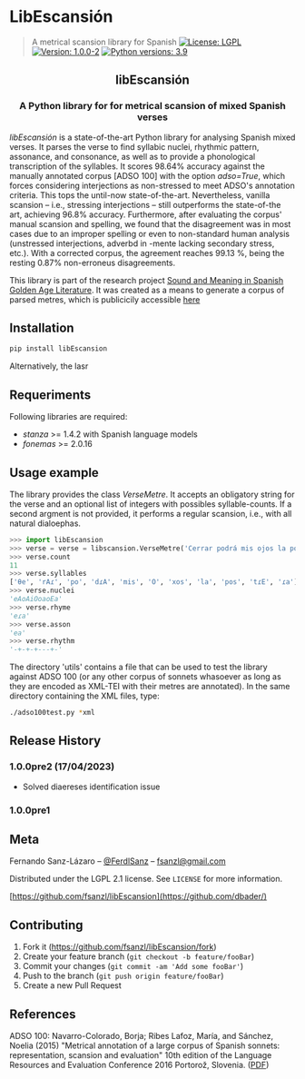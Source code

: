 # LibEscansión
> A metrical scansion library for Spanish
[![License: LGPL](https://img.shields.io/github/license/fsanzl/fonemas)](https://opensource.org/licenses/LGPL-2.1)
[![Version: 1.0.0-2](https://img.shields.io/github/v/release/fsanzl/fonemas)](https://github.com/fsanzl/libEscansion/releases/tag/1.0.0)
[![Python versions: 3.9](https://img.shields.io/pypi/pyversions/fonemas)](https://www.python.org/downloads/release/python-390/)

<h2 align="center">libEscansión</h2>

<h3 align="center">A Python library for for metrical scansion of mixed Spanish verses</h2>


*libEscansión* is a state-of-the-art Python library for analysing Spanish mixed verses. It parses the verse to find syllabic nuclei, rhythmic pattern, assonance, and consonance, as well as to  provide a phonological transcription of the syllables. It scores 98.64% accuracy against the manually annotated corpus [ADSO 100] with the option *adso=True*, which forces considering interjections as non-stressed to meet ADSO's annotation criteria. This tops the until-now state-of-the-art. Nevertheless, vanilla scansion – i.e., stressing interjections – still outperforms the state-of-the art, achieving 96.8% accuracy. Furthermore, after evaluating the corpus' manual scansion and spelling, we found that the disagreement was in most cases due to an improper spelling or even to non-standard human  analysis (unstressed interjections, adverbd in -mente lacking secondary stress, etc.). With a corrected corpus, the agreement reaches 99.13 %, being the resting 0.87% non-erroneus disagreements.

This library is part of the research project [Sound and Meaning in Spanish Golden Age Literature](https://soundandmeaning.univie.ac.at/). It was created as a means to generate a corpus of parsed metres, which is publicicily accessible [here](https://soundandmeaning.univie.ac.at/?page_id=175)


## Installation

```sh
pip install libEscansion
```

Alternatively, the lasr 
## Requeriments

Following libraries are required:

* *stanza* >= 1.4.2 with Spanish language models
* *fonemas* >= 2.0.16



## Usage example

The library provides the class *VerseMetre*. It accepts an obligatory string for the verse and an optional list of integers with possibles syllable-counts. If a second argment is not provided, it performs a regular scansion, i.e., with all natural dialoephas.


```python                                                                                                                                                                                      
>>> import libEscansion
>>> verse = verse = libscansion.VerseMetre('Cerrar podrá mis ojos la postrera ', [11,8,7])
>>> verse.count 
11
>>> verse.syllables
['θe', 'rAɾ', 'po', 'dɾA', 'mis', 'O', 'xos', 'la', 'pos', 'tɾE', 'ɾa']
>>> verse.nuclei  
'eAoAiOoaoEa'
>>> verse.rhyme
'eɾa'
>>> verse.asson
'ea'
>>> verse.rhythm  
'-+-+-+---+-'
```
The directory 'utils' contains a file that can be used to test the library against ADSO 100 (or any other corpus of sonnets whasoever as long as they are encoded as XML-TEI with their metres are annotated). In the same directory containing the XML files, type:

```bash
./adso100test.py *xml
```

## Release History

### 1.0.0pre2 (17/04/2023)

- Solved diaereses identification issue

### 1.0.0pre1

## Meta

Fernando Sanz-Lázaro – [@FerdlSanz](https://twitter.com/ferdlsanz) – fsanzl@gmail.com

Distributed under the LGPL 2.1 license. See ``LICENSE`` for more information.

[https://github.com/fsanzl/libEscansion](https://github.com/dbader/)

## Contributing

1. Fork it (<https://github.com/fsanzl/libEscansion/fork>)
2. Create your feature branch (`git checkout -b feature/fooBar`)
3. Commit your changes (`git commit -am 'Add some fooBar'`)
4. Push to the branch (`git push origin feature/fooBar`)
5. Create a new Pull Request

## References

ADSO 100: Navarro-Colorado, Borja; Ribes Lafoz, María, and Sánchez, Noelia (2015) "Metrical annotation of a large corpus of Spanish sonnets: representation, scansion and evaluation" 10th edition of the Language Resources and Evaluation Conference 2016 Portorož, Slovenia. ([PDF](http://www.dlsi.ua.es/~borja/navarro2016_MetricalPatternsBank.pdf))


<!-- Markdown link & img dfn's -->
[license]: https://img.shields.io/github/license/fsanzl/libEscansion
[license-url]: https://opensource.org/licenses/LGPL-2.1
[version]: https://img.shields.io/github/v/release/fsanzl/libEscansion
[version-url]: https://pypi.org/project/libEscansion/
[python-version]: https://img.shields.io/pypi/pyversions/libEscansion
[python-version-url]: https://pypi.org/project/libEscansion/
[wiki]: https://github.com/yourname/yourproject/wiki


